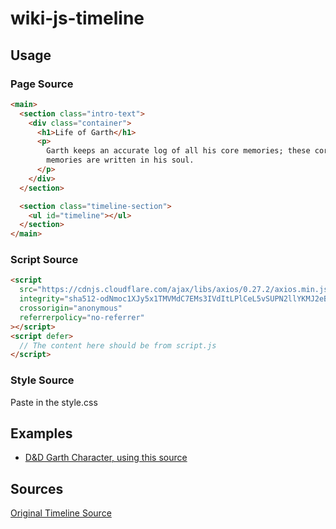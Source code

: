 # wiki-js-timeline

## Usage

### Page Source

```html
<main>
  <section class="intro-text">
    <div class="container">
      <h1>Life of Garth</h1>
      <p>
        Garth keeps an accurate log of all his core memories; these core
        memories are written in his soul.
      </p>
    </div>
  </section>

  <section class="timeline-section">
    <ul id="timeline"></ul>
  </section>
</main>
```

### Script Source

```html
<script
  src="https://cdnjs.cloudflare.com/ajax/libs/axios/0.27.2/axios.min.js"
  integrity="sha512-odNmoc1XJy5x1TMVMdC7EMs3IVdItLPlCeL5vSUPN2llYKMJ2eByTTAIiiuqLg+GdNr9hF6z81p27DArRFKT7A=="
  crossorigin="anonymous"
  referrerpolicy="no-referrer"
></script>
<script defer>
  // The content here should be from script.js
</script>
```

### Style Source

Paste in the style.css

## Examples

- [D&D Garth Character, using this source](https://wiki.boop.ninja/en/dungeons-and-dragons/birth-of-new-legends/characters/garth)

## Sources

[Original Timeline Source](https://www.section.io/engineering-education/building-an-animated-vertical-timeline-chart-with-html-css-and-javascript/#adding-animation-using-javascript)
